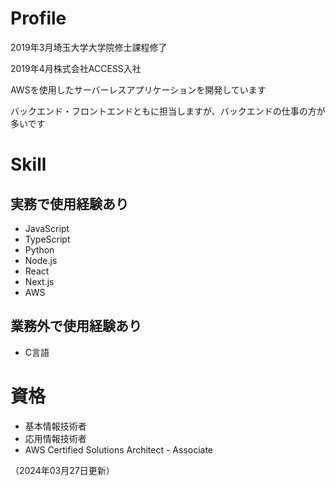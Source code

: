 # Profile

2019年3月埼玉大学大学院修士課程修了

2019年4月株式会社ACCESS入社


AWSを使用したサーバーレスアプリケーションを開発しています

バックエンド・フロントエンドともに担当しますが、バックエンドの仕事の方が多いです

# Skill
## 実務で使用経験あり
- JavaScript
- TypeScript
- Python
- Node.js
- React
- Next.js
- AWS
## 業務外で使用経験あり
- C言語

# 資格
- 基本情報技術者
- 応用情報技術者
- AWS Certified Solutions Architect - Associate

（2024年03月27日更新）